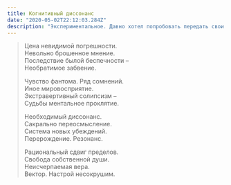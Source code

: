 ```yaml
---
title: Когнитивный диссонанс
date: "2020-05-02T22:12:03.284Z"
description: "Экспериментальное. Давно хотел попробовать передать свои мысли через метафорику. Тут и объяснять нечего: кто проклят - тот поймет"
---
```


> Цена невидимой погрешности. </br>
> Невольно брошенное мнение. </br>
> Последствие былой беспечности – </br>
> Необратимое забвение. </br>
>
> Чувство фантома. Ряд сомнений. </br>
> Иное мировосприятие. </br>
> Экстравертивный солипсизм – </br>
> Судьбы ментальное проклятие. </br>
>
> Необходимый диссонанс. </br>
> Сакрально переосмысление. </br>
> Система новых убеждений. </br>
> Перерождение. Резонанс. </br>
>
> Рациональный сдвиг пределов. </br>
> Свобода собственной души. </br>
> Неисчерпаемая вера. </br>
> Вектор. Настрой несокрушим. </br>
